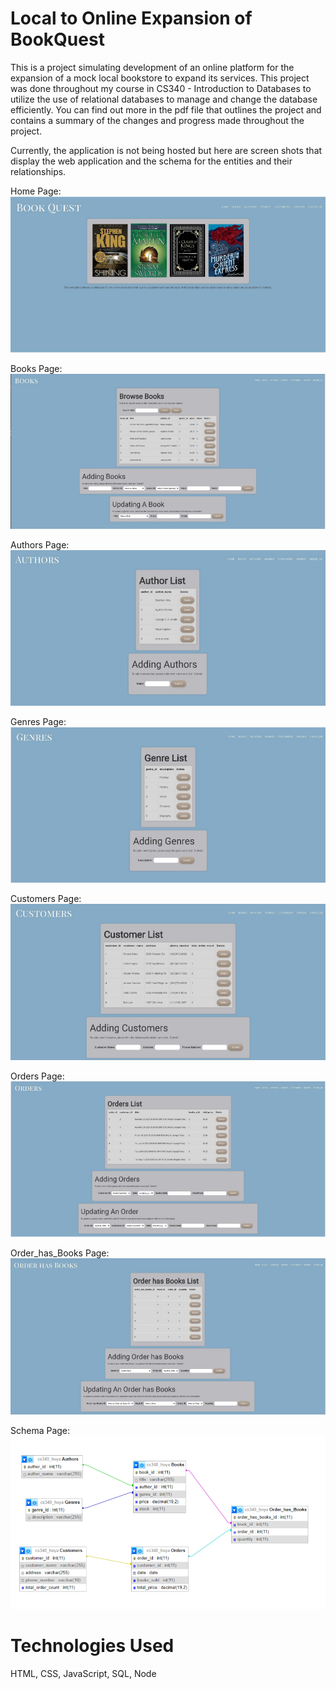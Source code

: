# Local to Online Expansion of BookQuest
This is a project simulating development of an online platform for the expansion of a mock local bookstore to expand its services. This project was done throughout my course in CS340 - Introduction to Databases to utilize the use of relational databases to manage and change the database efficiently. You can find out more in the pdf file that outlines the project and contains a summary of the changes and progress made throughout the project. 

Currently, the application is not being hosted but here are screen shots that display the web application and the schema for the entities and their relationships.

Home Page:
![Alt text](/images/home.PNG?raw=true)

Books Page:
![Alt text](/images/books.PNG?raw=true)

Authors Page:
![Alt text](/images/authors.PNG?raw=true)

Genres Page:
![Alt text](/images/genres.PNG?raw=true)

Customers Page:
![Alt text](/images/customers.PNG?raw=true)

Orders Page:
![Alt text](/images/orders.PNG?raw=true)

Order_has_Books Page:
![Alt text](/images/order_has_books.PNG?raw=true)

Schema Page:
![Alt text](/images/schema.PNG?raw=true)

# Technologies Used
HTML, CSS, JavaScript, SQL, Node
